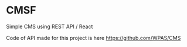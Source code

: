 # CMSF
Simple CMS using REST API / React

Code of API made for this project is here https://github.com/WPAS/CMS
